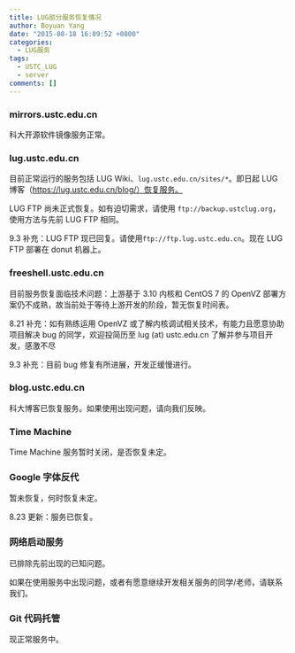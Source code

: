 ```yaml
---
title: LUG部分服务恢复情况
author: Boyuan Yang
date: "2015-08-18 16:09:52 +0800"
categories:
  - LUG服务
tags:
  - USTC_LUG
  - server
comments: []
---
```


### mirrors.ustc.edu.cn

科大开源软件镜像服务正常。

### lug.ustc.edu.cn

目前正常运行的服务包括 LUG Wiki、`lug.ustc.edu.cn/sites/*`。即日起 LUG 博客（https://lug.ustc.edu.cn/blog/）恢复服务。

LUG FTP 尚未正式恢复。如有迫切需求，请使用 `ftp://backup.ustclug.org`，使用方法与先前 LUG FTP 相同。

9.3 补充：LUG FTP 现已回复。请使用`ftp://ftp.lug.ustc.edu.cn`。现在 LUG FTP 部署在 donut 机器上。

### freeshell.ustc.edu.cn

目前服务恢复面临技术问题：上游基于 3.10 内核和 CentOS 7 的 OpenVZ 部署方案仍不成熟，故当前处于等待上游开发的阶段，暂无恢复时间表。

8.21 补充：如有熟练运用 OpenVZ 或了解内核调试相关技术，有能力且愿意协助项目解决 bug 的同学，欢迎投简历至 lug (at) ustc.edu.cn 了解并参与项目开发，感激不尽

9.3 补充：目前 bug 修复有所进展，开发正缓慢进行。

### blog.ustc.edu.cn

科大博客已恢复服务。如果使用出现问题，请向我们反映。

### Time Machine

Time Machine 服务暂时关闭，是否恢复未定。

### Google 字体反代

暂未恢复，何时恢复未定。

8.23 更新：服务已恢复。

### 网络启动服务

已排除先前出现的已知问题。

如果在使用服务中出现问题，或者有愿意继续开发相关服务的同学/老师，请联系我们。

### Git 代码托管

现正常服务中。
